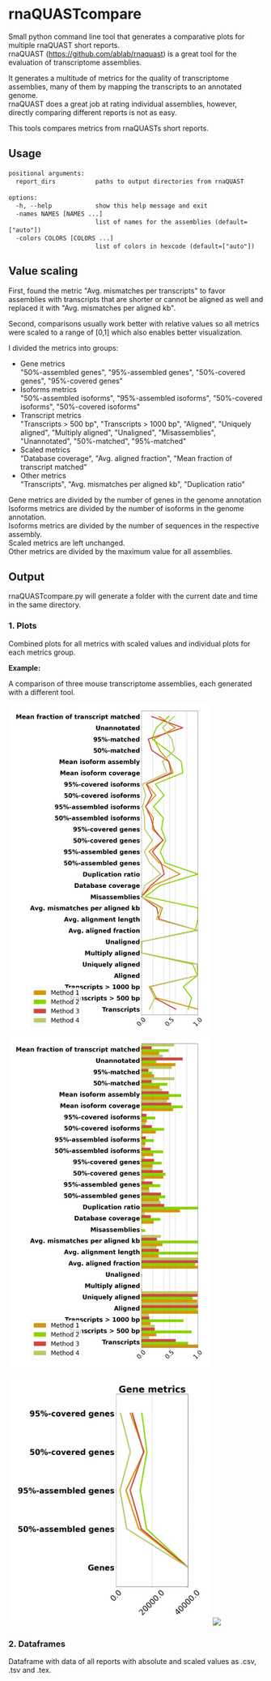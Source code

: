 # rnaQUASTcompare

Small python command line tool that generates a comparative plots for multiple rnaQUAST short reports.<br>
rnaQUAST (https://github.com/ablab/rnaquast) is a great tool for the evaluation of transcriptome assemblies.<br>

It generates a multitude of metrics for the quality of transcriptome assemblies, many of them by mapping the transcripts to an annotated genome.<br>
rnaQUAST does a great job at rating individual assemblies, however, directly comparing different reports is not as easy.

This tools compares metrics from rnaQUASTs short reports.

## Usage

```
positional arguments:
  report_dirs           paths to output directories from rnaQUAST

options:
  -h, --help            show this help message and exit
  -names NAMES [NAMES ...]
                        list of names for the assemblies (default=["auto"])
  -colors COLORS [COLORS ...]
                        list of colors in hexcode (default=["auto"])
```

## Value scaling

First, found the metric "Avg. mismatches per transcripts" to favor assemblies with transcripts that are shorter or cannot be aligned as well and replaced it with "Avg. mismatches per aligned kb".

Second, comparisons usually work better with relative values so all metrics were scaled to a range of [0,1] which also enables better visualization.

I divided the metrics into groups:

- Gene metrics<br>
"50%-assembled genes", "95%-assembled genes", "50%-covered genes", "95%-covered genes"
- Isoforms metrics<br>
"50%-assembled isoforms", "95%-assembled isoforms", "50%-covered isoforms", "50%-covered isoforms"
- Transcript metrics<br>
"Transcripts > 500 bp", "Transcripts > 1000 bp", "Aligned", "Uniquely aligned", "Multiply aligned", "Unaligned", "Misassemblies", "Unannotated", "50%-matched", "95%-matched"
- Scaled metrics<br>
"Database coverage", "Avg. aligned fraction", "Mean fraction of transcript matched"
- Other metrics<br>
"Transcripts", "Avg. mismatches per aligned kb", "Duplication ratio"

Gene metrics are divided by the number of genes in the genome annotation<br>
Isoforms metrics are divided by the number of isoforms in the genome annotation.<br>
Isoforms metrics are divided by the number of sequences in the respective assembly.<br>
Scaled metrics are left unchanged.<br>
Other metrics are divided by the maximum value for all assemblies.

## Output

rnaQUASTcompare.py will generate a folder with the current date and time in the same directory.<br>

### 1. Plots

Combined plots for all metrics with scaled values and individual plots for each metrics group.

**Example:**

A comparison of three mouse transcriptome assemblies, each generated with a different tool.

<p float="left">
  <img src="rnaQUAST_comparison_scaled_lines.png" width="400" />
  <img src="rnaQUAST_comparison_scaled_bars.png" width="400" /> 
</p>

<p float="left">
  <img src="rnaQUAST_comparison_absolute_lines_Gene metrics_no_legend.png" width="400" />
  <img src="rnaQUAST_comparison_absolute_lines_Transcripts metrics_no_legend.png" width="400" /> 
</p>

### 2. Dataframes

Dataframe with data of all reports with absolute and scaled values as .csv, .tsv and .tex.
